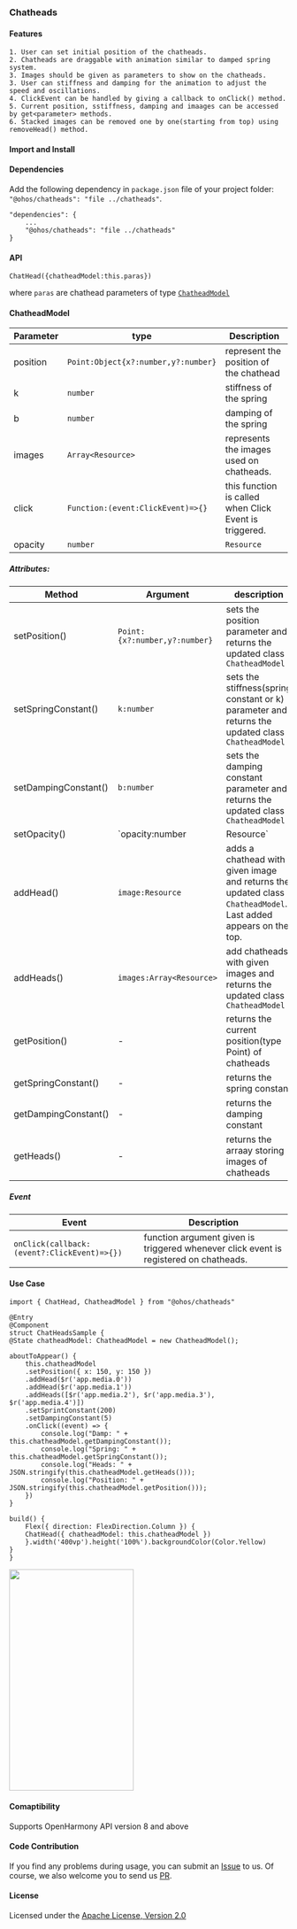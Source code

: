 ### Chatheads
#### Features
    1. User can set initial position of the chatheads.
    2. Chatheads are draggable with animation similar to damped spring system.
    3. Images should be given as parameters to show on the chatheads.
    3. User can stiffness and damping for the animation to adjust the speed and oscillations.
    4. ClickEvent can be handled by giving a callback to onClick() method.
    5. Current position, sstiffness, damping and imaages can be accessed by get<parameter> methods.
    6. Stacked images can be removed one by one(starting from top) using removeHead() method.

#### Import and Install
#### Dependencies
Add the following dependency in `package.json` file of your project folder: `"@ohos/chatheads": "file ../chatheads"`.

    "dependencies": {
        ...
        "@ohos/chatheads": "file ../chatheads"
    }

#### API
    ChatHead({chatheadModel:this.paras})
where `paras` are chathead parameters of type [`ChatheadModel`](README.md#ChatheadModel)

#### ChatheadModel

|Parameter|type|Description|
|-|-|-|
|position|`Point:Object{x?:number,y?:number}`|represent the position of the chathead|
|k|`number`|stiffness of the spring|
|b|`number`|damping of the spring|
|images|`Array<Resource>`|represents the images used on chatheads.|
|click|`Function:(event:ClickEvent)=>{}`|this function is called when Click Event is triggered.|
|opacity|`number`|`Resource`|sets the opacity of chatheads.|

##### Attributes:
|Method|Argument|description|
|-|-|-|
|setPosition()|`Point:{x?:number,y?:number}`|sets the position parameter and returns the updated class `ChatheadModel`|
|setSpringConstant()|`k:number`|sets the stiffness(spring constant or k) parameter and returns the updated class `ChatheadModel`|
|setDampingConstant()|`b:number`|sets the damping constant parameter and returns the updated class `ChatheadModel`|
|setOpacity()|`opacity:number|Resource`|sets the opacity parameter and returns the updated class `ChatheadModel`|
|addHead()|`image:Resource`|adds a chathead with given image and returns the updated class `ChatheadModel`. Last added appears on the top.|
|addHeads()|`images:Array<Resource>`|add chatheads with given images and returns the updated class `ChatheadModel`|
|getPosition()|-|returns the current position(type Point) of chatheads|
|getSpringConstant()|-|returns the spring constant|
|getDampingConstant()|-|returns the damping constant|
|getHeads()|-|returns the arraay storing images of chatheads|

##### Event
|Event|Description|
|-|-|
|`onClick(callback:(event?:ClickEvent)=>{})`| function argument given is triggered whenever click event is registered on chatheads.|

#### Use Case
    import { ChatHead, ChatheadModel } from "@ohos/chatheads"

    @Entry
    @Component
    struct ChatHeadsSample {
    @State chatheadModel: ChatheadModel = new ChatheadModel();

    aboutToAppear() {
        this.chatheadModel
        .setPosition({ x: 150, y: 150 })
        .addHead($r('app.media.0'))
        .addHead($r('app.media.1'))
        .addHeads([$r('app.media.2'), $r('app.media.3'), $r('app.media.4')])
        .setSprintConstant(200)
        .setDampingConstant(5)
        .onClick((event) => {
            console.log("Damp: " + this.chatheadModel.getDampingConstant());
            console.log("Spring: " + this.chatheadModel.getSpringConstant());
            console.log("Heads: " + JSON.stringify(this.chatheadModel.getHeads()));
            console.log("Position: " + JSON.stringify(this.chatheadModel.getPosition()));
        })
    }

    build() {
        Flex({ direction: FlexDirection.Column }) {
        ChatHead({ chatheadModel: this.chatheadModel })
        }.width('400vp').height('100%').backgroundColor(Color.Yellow)
    }
    }


<img src='./GIF/chathead.gif' width="225" height="400">

#### Comaptibility
Supports OpenHarmony API version 8 and above

#### Code Contribution
If you find any problems during usage, you can submit an [Issue](https://github.com/Applib-OpenHarmony/Chatheads/issues) to us. Of course, we also welcome you to send us [PR](https://github.com/Applib-OpenHarmony/Chatheads/pulls).

#### License
Licensed under the [Apache License, Version 2.0](./LICENSE)
